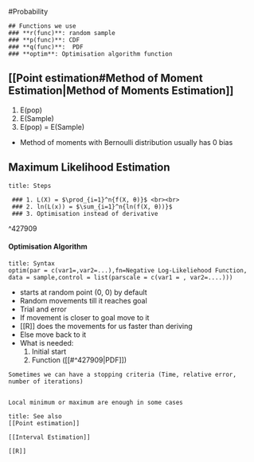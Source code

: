 #Probability 
```ad-tldr
## Functions we use
### **r(func)**: random sample
### **p(func)**: CDF
### **q(func)**:  PDF
### **optim**: Optimisation algorithm function

```
## [[Point estimation#Method of Moment Estimation|Method of Moments Estimation]]
1. E(pop)
2. E(Sample)
3. E(pop) = E(Sample)
-  Method of moments with Bernoulli distribution usually has 0 bias
## Maximum Likelihood Estimation
```ad-hint
title: Steps

 ### 1. L(X) = $\prod_{i=1}^n{f(X, θ)}$ <br><br>
 ### 2. ln(L(x)) = $\sum_{i=1}^n{ln(f(X, θ))}$
 ### 3. Optimisation instead of derivative
```

^427909

#### Optimisation Algorithm
```ad-important
title: Syntax
optim(par = c(var1=,var2=...),fn=Negative Log-Likeliehood Function, data = sample,control = list(parscale = c(var1 = , var2=....)))
```
- starts at random point (0, 0) by default
- Random movements till it reaches goal
- Trial and error
- If movement is closer to goal move to it
- [[R]] does the movements for us faster than deriving 
- Else move back to it
- What is needed:
  1. Initial start
  2. Function ([[#^427909|PDF]])

```ad-info
Sometimes we can have a stopping criteria (Time, relative error, number of iterations)


Local minimum or maximum are enough in some cases
```

```ad-seealso
title: See also
[[Point estimation]]

[[Interval Estimation]]

[[R]]
```

